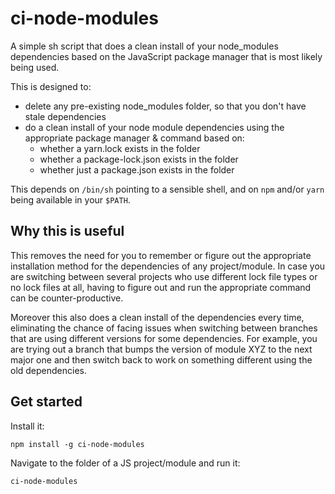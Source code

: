 # ci-node-modules

A simple sh script that does a clean install of your node_modules dependencies
based on the JavaScript package manager that is most likely being used.

This is designed to:
* delete any pre-existing node_modules folder, so that you don't have stale
  dependencies
* do a clean install of your node module dependencies using the appropriate
  package manager & command based on:
  * whether a yarn.lock exists in the folder
  * whether a package-lock.json exists in the folder
  * whether just a package.json exists in the folder

This depends on `/bin/sh` pointing to a sensible shell, and on `npm` and/or
`yarn` being available in your `$PATH`.

## Why this is useful

This removes the need for you to remember or figure out the appropriate
installation method for the dependencies of any project/module. In case you are
switching between several projects who use different lock file types or no lock
files at all, having to figure out and run the appropriate command can be
counter-productive.

Moreover this also does a clean install of the dependencies
every time, eliminating the chance of facing issues when switching between
branches that are using different versions for some dependencies. For example,
you are trying out a branch that bumps the version of module XYZ to the
next major one and then switch back to work on something different using the
old dependencies.

## Get started

Install it:

```
npm install -g ci-node-modules
```

Navigate to the folder of a JS project/module and run it:

```
ci-node-modules
```